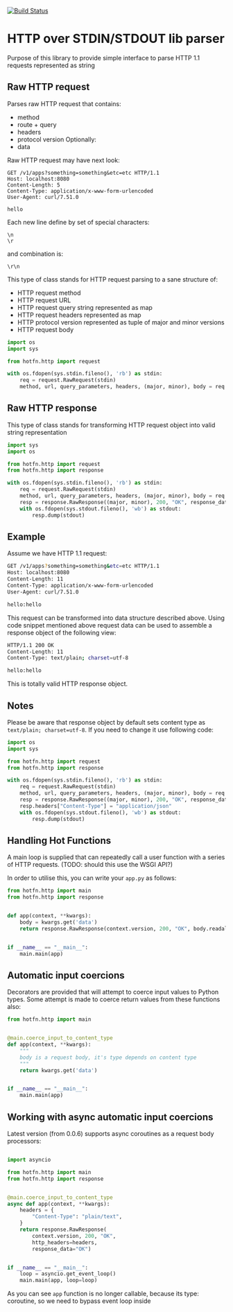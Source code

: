 [![Build Status](https://travis-ci.org/denismakogon/hotfn-py.svg?branch=master)](https://travis-ci.org/denismakogon/hotfn-py)

HTTP over STDIN/STDOUT lib parser
=================================

Purpose of this library to provide simple interface to parse HTTP 1.1 requests represented as string

Raw HTTP request
----------------

Parses raw HTTP request that contains:
 - method
 - route + query
 - headers
 - protocol version
 Optionally:
 - data

Raw HTTP request may have next look:

    GET /v1/apps?something=something&etc=etc HTTP/1.1
    Host: localhost:8080
    Content-Length: 5
    Content-Type: application/x-www-form-urlencoded
    User-Agent: curl/7.51.0

    hello

Each new line define by set of special characters:

    \n
    \r

and combination is:

    \r\n

This type of class stands for HTTP request parsing to a sane structure of:

 - HTTP request method
 - HTTP request URL
 - HTTP request query string represented as map
 - HTTP request headers represented as map
 - HTTP protocol version represented as tuple of major and minor versions
 - HTTP request body

```python
import os
import sys

from hotfn.http import request

with os.fdopen(sys.stdin.fileno(), 'rb') as stdin:
    req = request.RawRequest(stdin)
    method, url, query_parameters, headers, (major, minor), body = req.parse_raw_request()
```

Raw HTTP response
-----------------

This type of class stands for transforming HTTP request object into valid string representation

```python
import sys
import os

from hotfn.http import request
from hotfn.http import response

with os.fdopen(sys.stdin.fileno(), 'rb') as stdin:
    req = request.RawRequest(stdin)
    method, url, query_parameters, headers, (major, minor), body = req.parse_raw_request()
    resp = response.RawResponse((major, minor), 200, "OK", response_data=body)
    with os.fdopen(sys.stdout.fileno(), 'wb') as stdout:
        resp.dump(stdout)
```

Example
-------

Assume we have HTTP 1.1 request:
```bash
GET /v1/apps?something=something&etc=etc HTTP/1.1
Host: localhost:8080
Content-Length: 11
Content-Type: application/x-www-form-urlencoded
User-Agent: curl/7.51.0

hello:hello

```
This request can be transformed into data structure described above.
Using code snippet mentioned above request data can be used to assemble a response object of the following view:
```bash
HTTP/1.1 200 OK
Content-Length: 11
Content-Type: text/plain; charset=utf-8

hello:hello

```
This is totally valid HTTP response object.

Notes
-----

Please be aware that response object by default sets content type as `text/plain; charset=utf-8`. If you need to change it use following code:
```python
import os
import sys

from hotfn.http import request
from hotfn.http import response

with os.fdopen(sys.stdin.fileno(), 'rb') as stdin:
    req = request.RawRequest(stdin)
    method, url, query_parameters, headers, (major, minor), body = req.parse_raw_request()
    resp = response.RawResponse((major, minor), 200, "OK", response_data=body)
    resp.headers["Content-Type"] = "application/json"
    with os.fdopen(sys.stdout.fileno(), 'wb') as stdout:
        resp.dump(stdout)

```

Handling Hot Functions
----------------------

A main loop is supplied that can repeatedly call a user function with a series of HTTP requests.
(TODO: should this use the WSGI API?)

In order to utilise this, you can write your `app.py` as follows:

```python
from hotfn.http import main
from hotfn.http import response


def app(context, **kwargs):
    body = kwargs.get('data')
    return response.RawResponse(context.version, 200, "OK", body.readall())


if __name__ == "__main__":
    main.main(app)

```

Automatic input coercions
-------------------------

Decorators are provided that will attempt to coerce input values to Python types.
Some attempt is made to coerce return values from these functions also:

```python
from hotfn.http import main


@main.coerce_input_to_content_type
def app(context, **kwargs):
    """
    body is a request body, it's type depends on content type
    """
    return kwargs.get('data')


if __name__ == "__main__":
    main.main(app)

```

Working with async automatic input coercions
--------------------------------------------

Latest version (from 0.0.6) supports async coroutines as a request body processors:
```python

import asyncio

from hotfn.http import main
from hotfn.http import response


@main.coerce_input_to_content_type
async def app(context, **kwargs):
    headers = {
        "Content-Type": "plain/text",
    }
    return response.RawResponse(
        context.version, 200, "OK",
        http_headers=headers,
        response_data="OK")


if __name__ == "__main__":
    loop = asyncio.get_event_loop()
    main.main(app, loop=loop)

```
As you can see `app` function is no longer callable, because its type: coroutine, so we need to bypass event loop inside 